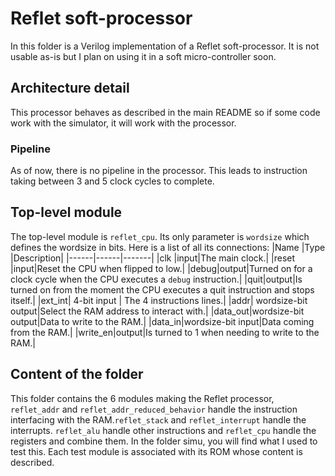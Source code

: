 # Reflet soft-processor
In this folder is a Verilog implementation of a Reflet soft-processor. It is not usable as-is but I plan on using it in a soft micro-controller soon.

## Architecture detail
This processor behaves as described in the main README so if some code work with the simulator, it will work with the processor.

### Pipeline
As of now, there is no pipeline in the processor. This leads to instruction taking between 3 and 5 clock cycles to complete.

## Top-level module
The top-level module is `reflet_cpu`.  Its only parameter is `wordsize` which defines the wordsize in bits.
Here is a list of all its connections:
|Name |Type   |Description|
|------|------|-------|
|clk     |input|The main clock.|
|reset |input|Reset the CPU when flipped to low.|
|debug|output|Turned on for a clock cycle when the CPU executes a `debug` instruction.|
|quit|output|Is turned on from the moment the CPU executes a quit instruction and stops itself.|
|ext\_int| 4-bit input | The 4 instructions lines.|
|addr| wordsize-bit output|Select the RAM address to interact with.|
|data\_out|wordsize-bit output|Data to write to the RAM.|
|data\_in|wordsize-bit input|Data coming from the RAM.|
|write\_en|output|Is turned to 1 when needing to write to the RAM.|

## Content of the folder
This folder contains the 6 modules making the Reflet processor, `reflet_addr` and `reflet_addr_reduced_behavior` handle the instruction interfacing with the RAM.`reflet_stack` and `reflet_interrupt` handle the interrupts. `reflet_alu` handle other instructions and `reflet_cpu` handle the registers and combine them.  In the folder simu, you will find what I used to test this. Each test module is associated with its ROM whose content is described.

